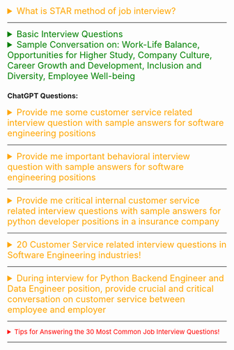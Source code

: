 <details><summary style="font-size:20px;color:Orange">What is STAR method of job interview?</summary>

The STAR method is a structured approach often used in job interviews to answer behavioral interview questions. It helps candidates provide clear and concise responses that highlight their skills and experiences. STAR stands for Situation, Task, Action, and Result, and it's a framework for structuring your responses to behavioral questions. Here's how it works:

-   `Situation`: Begin by describing the situation or context where the experience or challenge occurred. Provide enough detail so that the interviewer can understand the background.

-   `Task`: Explain the specific task or goal that you were responsible for within that situation. This helps the interviewer understand your role and what was expected of you.

-   `Action`: Describe the actions you took to address the situation or accomplish the task. Be specific about the steps you took and the skills you applied. Focus on what you did rather than what your team or others did.

-   `Result`: Conclude your response by outlining the results of your actions. Discuss the outcome, whether it was a success or a learning experience. Use specific, quantifiable achievements or feedback when possible.

-   `Example` **(Response using STAR)**:

    -   `Interviewer Question`: "Can you give an example of a time when you had to resolve a difficult conflict with a coworker?"

        -   `Situation`: In my previous role at Company X, we were working on a tight project deadline to launch a new product, and tensions were rising within the team due to the pressure.

        -   `Task`: I was assigned as the project manager, and it was my responsibility to ensure that the team collaborated effectively to meet the deadline and resolve any conflicts that arose.

        -   `Action`: I organized a meeting to address the conflict between two team members who had differing opinions on the project's direction. I allowed each person to voice their concerns and actively listened to both sides. I then helped them find common ground and establish a compromise that aligned with our project goals. Additionally, I implemented a more efficient communication system within the team to prevent similar conflicts from arising.

        -   `Result`: As a result of these actions, the team became more cohesive and productive. We met the project deadline successfully, and the product launch was a significant success. The two team members who had the initial conflict began working together more effectively, and we improved our overall team dynamics.

### How would you describe yourself in an interview:

-   `script number one`:

    -   I would describe myself as an industrious hard-working and diligent person who always puts the needs of my team and my employer first. Over the years I've worked in various roles where the need to be flexible and act as a positive role model have been vital the skills and qualities i have are a strong match for the job description i am results driven which means everything i do in this role will be geared towards helping your business move forward and beat its closest competitors finally i would describe myself as someone who is very supportive of my co-workers and someone who always has goals they want to achieve for example in my last job my goal was to help the company drive sales by coming up with innovative ways to promote company products and services through social media how to describe yourself in an interview

-   `script number two`:

    -   I am a very fast learner and someone who is adaptable when needed to meet the demands of my employer.I would describe myself as someone who has good levels of business acumen. I understand you are investing money each month by hiring me and I need to make sure you see a positive return on that investment through the work I do. Now over the years I have gained a diverse set of skills, qualities and attributes that can definitely help your company. I am someone who takes ownership of difficult challenges. I will willingly carry out tasks that are outside of my job description and I will learn and grow in the role to make sure your company stays at the forefront of what your customers need.

-   `script number three`:

    -   I would describe myself as persistent someone who is not afraid of difficult challenges and someone who will embrace change positively so your company continues to thrive in previous roles my managers often described me as trustworthy the type of person who puts the needs of a team first and someone who can be relied upon to get a job done on time and to the required standard. I take pride in the work I do, I am passionate and driven and I have goals, I am always striving to achieve both in my personal life and my work life too. If you hire me you will get a results driven person who can be left alone to complete tasks without fuss or hindrance.

</details>

---

<details><summary style="font-size:20px;color:green">Basic Interview Questions</summary>

1.  <b style="color:magenta">Describe a time when you got frustrated or angry at work.</b>

    -   In a previous role, I encountered a situation where a critical project was facing frequent scope changes, leading to frustrations. I recognized the need to maintain a positive work environment and promptly communicated my concerns to my team and management. We implemented a change control process that helped manage scope changes more effectively, reducing frustrations and enhancing project success.

1.  <b style="color:magenta">How would you deal with conflict with a co-worker?</b>

    -   When faced with conflict with a co-worker, I believe in addressing it directly and professionally. I would initiate a private conversation to understand their perspective and express my concerns. The key is active listening and empathy. Together, we can work towards a mutually agreeable resolution that promotes a healthy working relationship and the project's success.

1.  <b style="color:magenta">Describe a time when you disagreed with your boss.</b>

    -   Once, I had a difference of opinion with my boss regarding the selection of a Python framework for a project. I respectfully presented my viewpoint, backed by research and data, and engaged in a constructive discussion. We eventually reached a consensus, combining elements from both approaches, which turned out to be a successful decision.

1.  <b style="color:magenta">Tell me about a time when you had to collaborate with a coworker who was difficult to work with.</b>

    -   I worked closely with a colleague who had a challenging personality. Recognizing the importance of our project's success, I took the initiative to improve our collaboration. I initiated regular communication to understand their working style and needs, and we adjusted our approaches to accommodate each other. Our efforts paid off as we successfully completed the project together.

1.  <b style="color:magenta">How do you respond to stress and pressure?</b>

    -   I handle stress and pressure by staying organized and focused on the task at hand. I create a detailed plan, prioritize tasks, and break them down into manageable steps. This approach helps me remain calm and efficient, even during high-pressure situations. Additionally, I practice effective time management and utilize stress-relief techniques like mindfulness to maintain productivity.

1.  <b style="color:magenta">Tell me about a time when you were under pressure at work. What was the situation, and how did you get through it?</b>

    -   I experienced a high-pressure situation when we had to address a critical bug in our trading system during trading hours. The team and I immediately sprang into action, followed our incident response protocol, and worked collaboratively to identify and resolve the issue swiftly. Effective teamwork, communication, and problem-solving helped us navigate through the pressure and maintain the system's stability.

1.  <b style="color:magenta">Tell me about a time when you provided excellent customer service.</b>

    -   In a previous role, a client faced a critical issue with our financial software that was causing disruptions. I immediately addressed their concern, offered clear and patient guidance on resolving the issue, and stayed in constant communication with them until it was fully resolved. The client expressed their gratitude for the exceptional customer service, and their trust in our product was strengthened.

1.  <b style="color:magenta">How would you deal with a customer complaint?</b>

    -   If a customer had a complaint, I would start by actively listening to their concerns and expressing empathy for the inconvenience they experienced. I'd apologize on behalf of the company and then work collaboratively with them to find a solution that aligns with our company policies and ensures their satisfaction. Effective follow-up is crucial to ensure the customer's concerns are fully addressed.

1.  <b style="color:magenta">Tell me about a time you took the initiative to solve a difficult problem.</b>

    -   I identified a performance bottleneck in our trading system, which was causing delays and negatively impacting the organization's financial transactions. Taking the initiative, I conducted a thorough analysis of the system, proposed and implemented optimizations that improved processing speed by 30%. This initiative significantly enhanced the system's performance and positively impacted our trading operations.

1.  <b style="color:magenta">When have you gone above and beyond for a customer?</b>

    -   In one instance, a client requested a customization in our financial reporting system that was outside the scope of our standard offerings. Recognizing the client's unique needs, I worked outside regular hours to develop the custom solution and even provided a comprehensive user guide. This dedication to meeting their specific requirements led to a delighted customer and strengthened our long-term relationship.

1.  <b style="color:magenta">Tell me about a time when you did something at work that had a positive impact on your team or the organization.</b>

    -   In a previous role, I noticed a need for improved code documentation and knowledge sharing within the development team. I initiated the creation of comprehensive code documentation, organized knowledge-sharing sessions, and encouraged my colleagues to participate. This initiative enhanced collaboration, reduced development time, and improved the overall quality of our software.

1.  <b style="color:magenta">Describe a time when the team you were a part of was undergoing some change. How did the change impact you, and how did you adapt?</b>

    -   Our team underwent a transition to Agile development methodologies, which was a significant change from our previous workflow. It initially required an adjustment period, but I quickly adapted by participating in Agile training and collaborating closely with team members. The change ultimately improved our project management, communication, and delivery efficiency, resulting in a more cohesive and productive team.

1.  <b style="color:magenta">Describe a time when you had to be flexible in a work situation.</b>
    -   I had to be flexible during a critical project when we faced unexpected delays due to unforeseen technical challenges. To meet the project deadline, I adjusted my work schedule, putting in extra hours and collaborating closely with team members to address the issues. This flexibility allowed us to successfully complete the project on time, demonstrating my commitment to the team's success.

</details>

<details><summary style="font-size:20px;color:green">Sample Conversation on: Work-Life Balance, Opportunities for Higher Study, Company Culture, Career Growth and Development, Inclusion and Diversity, Employee Well-being</summary>

In an interview for a Python Backend Engineer or Data Engineer position, it's important to address aspects beyond technical skills, such as work-life balance, opportunities for higher education, and company culture. These factors significantly impact job satisfaction and career development. Here is an example of how such a conversation might unfold:

#### Work-Life Balance

**Candidate:** Can you tell me about the company's approach to work-life balance?

**Employer:** Absolutely. We understand the importance of maintaining a healthy work-life balance. Our company offers flexible working hours and remote work options. We also encourage employees to take their full vacation time and provide support for managing workloads to prevent burnout. How have you managed work-life balance in your previous roles?

**Candidate:** Work-life balance is crucial for me. In my previous roles, I prioritized effective time management and delegation to ensure I could meet both work and personal commitments. I also made sure to communicate openly with my team and supervisors about my workload and any support I needed. It’s reassuring to hear that your company values this balance.

#### Opportunities for Higher Study

**Candidate:** Are there opportunities for further education and professional development within the company?

**Employer:** Yes, we strongly encourage continuous learning and professional growth. We offer educational reimbursements for courses related to your field, sponsor certifications, and provide access to online learning platforms like Coursera and Udemy. We also have regular internal training sessions and workshops. How important is continuing education to you, and how do you usually pursue it?

**Candidate:** Continuing education is very important to me. I frequently take online courses to keep up with the latest developments in technology and data science. I also attend industry conferences and participate in webinars. It’s great to hear that your company supports further education, as it’s something I value highly for staying current and advancing in my career.

#### Company Culture

**Candidate:** Can you describe the company culture and what makes it unique?

**Employer:** Our company culture is built around collaboration, innovation, and inclusivity. We believe in open communication and have a flat organizational structure that encourages everyone to share their ideas. We also have various employee resource groups and social activities to foster a sense of community. How would you describe your ideal company culture?

**Candidate:** My ideal company culture is one where teamwork and innovation are encouraged, and where there is a strong sense of community and support among employees. I thrive in environments where open communication is valued and where I can continually learn and grow alongside my colleagues. It sounds like your company aligns well with these values.

#### Career Growth and Development

**Candidate:** What opportunities for career growth and development does the company offer?

**Employer:** We offer various career development programs, including mentorship, leadership training, and regular performance reviews with constructive feedback. We also have a clear career progression path for both technical and managerial roles. Can you tell me about your career aspirations and how you envision your growth?

**Candidate:** I aspire to become a lead engineer in the future, where I can not only develop technical solutions but also mentor junior engineers and lead projects. I appreciate companies that provide a clear pathway for career progression and support through mentorship and training. Your company’s approach to career growth sounds very promising.

#### Inclusion and Diversity

**Candidate:** How does the company support diversity and inclusion in the workplace?

**Employer:** We are committed to fostering a diverse and inclusive workplace. We have various initiatives, including diversity training programs, employee resource groups, and partnerships with organizations that promote diversity in tech. We also ensure that our hiring practices are inclusive and unbiased. How important is diversity and inclusion to you in the workplace?

**Candidate:** Diversity and inclusion are very important to me. A diverse team brings a variety of perspectives and ideas, which leads to better problem-solving and innovation. I believe it’s crucial to work in an environment where everyone feels valued and included. It’s encouraging to hear about your company’s commitment to these values.

#### Employee Well-being

**Candidate:** What measures does the company take to ensure the well-being of its employees?

**Employer:** We prioritize our employees’ well-being through comprehensive health benefits, wellness programs, and mental health support. We offer regular wellness activities, access to counseling services, and initiatives to promote a healthy work environment. What kind of support do you find most beneficial for maintaining your well-being at work?

**Candidate:** I find that access to mental health resources and a supportive work environment are crucial for maintaining my well-being. Regular wellness activities and a culture that encourages taking breaks and not overworking are also very beneficial. It’s great to hear that your company offers these kinds of support.

#### To ASK:

1. **Flexible Work Arrangements:**

    - Can you tell me about the company's policy on flexible working hours?
    - Does the company support remote work or have a hybrid work model?

2. **Support for Parents:**

    - Does the company offer any support for working parents, such as parental leave or childcare assistance?
    - Are there flexible options available for employees who need to manage family responsibilities?

3. **Company Culture:**

    - How would you describe the company's culture when it comes to respecting personal time and boundaries?
    - Can you provide examples of how the company has supported employees' work-life balance in the past?

4. **Feedback and Improvement:**

    - How does the company gather feedback from employees about their work-life balance?
    - Has the company made any recent changes or improvements based on employee feedback regarding work-life balance?

5. **Flexibility During Emergencies:**

    - How does the company handle unexpected situations or emergencies that require employees to take time off or work from home?
    - Is there a flexible policy for employees who need to address personal emergencies or health issues?

6. **Support for Higher Education:**

    - Does the company support employees pursuing higher education or certifications relevant to their roles?
    - Are there any partnerships with universities or educational institutions that employees can benefit from?

7. **Tuition Assistance Programs:**

    - Does the company offer any tuition reimbursement or assistance programs for employees who want to pursue further education?
    - What are the eligibility criteria for accessing tuition assistance?

8. **Financial Assistance Details:**

    - What is the maximum amount of tuition assistance provided per year?
    - Are there any conditions or commitments required in exchange for tuition assistance, such as staying with the company for a certain period after completing the course?

9. **Internal Development Programs:**

    - Does the company offer any internal training or development programs that can supplement formal education?
    - How are these programs structured and what kind of support is available?

10. **Career Advancement and Education:**

    - How does the company view the role of higher education in career advancement and promotion opportunities?
    - Are there examples of employees who have advanced their careers within the company through the tuition assistance program?

11. **Continuing Education Requirements:**
    - Are there any continuing education requirements for certain positions or roles within the company?
    - How does the company support employees in meeting these requirements?

 </details>

### ChatGPT Questions:

<details><summary style="font-size:20px;color:Orange">Provide me some customer service related interview question with sample answers for software engineering positions</summary>

-   <b style="color:magenta">Can you describe a situation where you had to handle a challenging customer issue related to a software product?</b>

    -   In my previous role as a software support specialist, a customer encountered a critical bug that affected their workflow. I empathized with their frustration, promptly investigated the issue, and communicated a detailed plan for resolution. Throughout the process, I maintained open and transparent communication, providing regular updates. By prioritizing their needs and collaborating with our development team, we were able to release a patch within 24 hours, resolving the issue to the customer's satisfaction.

-   <b style="color:magenta">How do you stay updated on the latest software features and updates to better assist customers?</b>

    -   I am proactive about staying informed on software updates and features by regularly participating in webinars, reading release notes, and joining relevant online communities. Additionally, I make use of test environments to explore new features hands-on. This not only helps me provide accurate information to customers but also ensures I can troubleshoot effectively when assisting with any issues related to the latest updates.

-   <b style="color:magenta">How would you handle a situation where a customer is struggling to understand a technical solution you've provided?</b>

    -   If a customer is having difficulty understanding a technical solution, I would first ensure they feel comfortable asking questions. I'd then simplify my explanation, breaking down complex concepts into more digestible parts. Using analogies or visuals can often help clarify technical details. Moreover, I would encourage them to share their screen if possible, allowing me to guide them through the solution step by step.

-   <b style="color:magenta">Describe a time when you had to collaborate with the development team to address a recurring customer issue.</b>

    -   In my previous role, we encountered a recurring issue reported by multiple customers. I documented detailed case studies and worked closely with the development team to provide them with a comprehensive understanding of the problem. Through collaborative debugging sessions and regular meetings, we were able to identify the root cause and implement a long-term solution. This not only resolved the current issues but also prevented similar occurrences in the future.

-   <b style="color:magenta">How do you handle multiple customer inquiries simultaneously, prioritizing urgent issues while maintaining quality support?</b>

    -   Prioritization is crucial in handling multiple inquiries. I utilize a ticketing system to categorize and prioritize issues based on their urgency and impact. Urgent issues are addressed first, while routine inquiries are scheduled for later. Communication is key, and I ensure that customers are aware of the timeline for resolution. By efficiently managing my workload and communicating expectations, I've consistently delivered timely and quality support to customers.

</details>

---

<details><summary style="font-size:20px;color:Orange">Provide me important behavioral interview question with sample answers for software engineering positions</summary>

-   <b style="color:magenta">Tell me about a time when you had to meet a tight deadline for a project. How did you approach it, and what was the result? </b>

    -   In my previous role, we faced a sudden project deadline due to unexpected client requirements. I quickly organized a team meeting to reevaluate priorities and redistribute tasks based on each team member's strengths. We implemented an Agile approach, breaking down the project into smaller tasks and holding daily stand-up meetings. By maintaining open communication and adjusting our strategies as needed, we not only met the tight deadline but also delivered a high-quality product that exceeded the client's expectations.

-   <b style="color:magenta">Describe a situation where you had to debug a challenging issue. How did you approach it, and what was the outcome? </b>

    -   I encountered a complex bug that was causing a critical issue in our application. To address it, I began by carefully reviewing the codebase, isolating potential problem areas. I utilized debugging tools and conducted thorough testing to identify the root cause. I documented my findings and collaborated with the team to implement a solution. Through this methodical approach, we not only fixed the immediate issue but also enhanced our testing processes to catch similar bugs in the future.

-   <b style="color:magenta">Can you share a situation where you had a disagreement with a team member on a technical decision? How did you handle it? </b>

    -   While working on a project, my team had differing opinions on the choice of a programming language. Instead of escalating the disagreement, I organized a team meeting to openly discuss each perspective. We carefully evaluated the pros and cons of each option, and through collaborative decision-making, we reached a consensus on the most suitable language for the project. This experience reinforced the importance of open communication and team collaboration in reaching effective technical decisions.

-   <b style="color:magenta">Tell me about a project where you had to learn a new technology or language. How did you go about learning it, and how did it contribute to the project's success? </b>

    -   In a recent project, we needed to incorporate a new framework to optimize performance. Recognizing the need for upskilling, I took the initiative to attend workshops, read documentation, and completed online courses to quickly gain proficiency in the new technology. Applying this knowledge, I led the integration of the framework into our project, resulting in a significant improvement in performance metrics. This experience showcased my adaptability and commitment to expanding my skill set for the benefit of my company.

-   <b style="color:magenta">Describe a situation where you had to prioritize multiple tasks with competing deadlines. How did you manage your time, and what was the outcome? </b>

    -   In a particularly demanding period, I was tasked with addressing critical bug fixes, implementing new features, and supporting ongoing projects simultaneously. I organized my priorities based on urgency and impact, utilizing a project management tool to track tasks and deadlines. By communicating with stakeholders about realistic timelines and setting expectations, I successfully met all deadlines without compromising the quality of the deliverables. This experience emphasized the importance of effective time management in delivering successful software projects.

</details>

---

<details><summary style="font-size:20px;color:Orange">Provide me critical internal customer service related interview questions with sample answers for python developer positions in a insurance company</summary>

Interview questions for a Python developer position in an insurance company, with sample answers, may cover technical, interpersonal, and domain-specific aspects. Here are some critical internal customer service-related interview questions with sample answers:

-   <b style="color:magenta">Can you explain the importance of internal customer service in the context of an insurance company?</b>

    -   Internal customer service is crucial in an insurance company as it directly impacts the efficiency of operations. We need to provide support and solutions to our colleagues to ensure they can serve external customers effectively. For example, if the underwriting team has a query about a policy, it's our responsibility to respond promptly with accurate information, enabling them to make informed decisions.

-   <b style="color:magenta">How do you handle communication and collaboration within cross-functional teams, especially when working on a project that involves various departments?</b>

    -   Effective communication and collaboration are essential. I ensure open lines of communication by actively participating in meetings, using collaboration tools, and setting clear expectations. I also believe in proactive knowledge sharing to foster a culture of internal customer service. Regular status updates and responding promptly to inquiries are key to successful collaboration.

-   <b style="color:magenta">Describe a situation where you faced a challenge in working with non-technical team members. How did you resolve it?</b>

    -   In a previous project, I collaborated with the claims department, which had limited technical expertise. To bridge the gap, I organized training sessions and created user-friendly documentation to help them understand our technology. This improved their confidence in using the tools, resulting in smoother interactions and more efficient claim processing.

-   <b style="color:magenta">How do you prioritize and manage multiple internal customer requests when they have different levels of urgency?</b>

    -   I prioritize based on urgency and impact. Critical issues that affect core business operations come first. For less urgent requests, I provide estimated response times, so internal customers know when to expect a resolution. Clear communication is crucial in managing expectations.

-   <b style="color:magenta">In an insurance company, data security and privacy are paramount. How do you ensure the confidentiality of sensitive data when collaborating with colleagues from different teams?</b>

    -   Data security is non-negotiable. I adhere to data protection policies and implement secure communication channels. I ensure access controls are in place, and sensitive information is shared only with authorized individuals. Regular training and awareness programs for colleagues also play a vital role in maintaining data security.

-   <b style="color:magenta">Can you give an example of a time you had to explain a technical concept to a non-technical colleague? How did you make it understandable for them?</b>

    -   Certainly. I once had to explain the concept of data normalization to an underwriter. I used analogies related to organizing files in a cabinet and provided real-world examples that correlated with their work. This made the complex concept more relatable, and they grasped it quickly.

-   <b style="color:magenta">How do you stay updated on the latest developments in the Python programming language and relevant libraries for your role?</b>

    -   I am committed to continuous learning. I regularly follow Python-related blogs, participate in online communities, and attend relevant conferences or webinars. Additionally, I actively contribute to open-source projects, which not only enhances my knowledge but also fosters collaboration within the Python developer community.

-   <b style="color:magenta">In the insurance industry, regulations can change frequently. How do you ensure your Python code complies with these changes?</b>

    -   Compliance is a top priority. I stay informed about regulatory changes by regularly monitoring official sources and participating in industry-specific forums. When a change occurs, I review our codebase, identify affected components, and update them promptly to ensure continued compliance.

-   <b style="color:magenta">Give an example of a situation where you had to troubleshoot a critical issue under tight deadlines. How did you handle it?</b>

    -   In a previous role, our policy issuance system encountered an issue during a high-demand season. I quickly identified the root cause, worked with the relevant teams to fix it, and ensured that policies were issued on time. Effective communication, problem-solving, and staying calm under pressure were key to resolving the issue.

-   <b style="color:magenta">Can you describe a project where you had to work closely with actuaries or data analysts in an insurance company? How did your Python development skills contribute to the success of the project?</b>

    -   I collaborated on a project to develop a predictive modeling tool for risk assessment with actuaries. My Python skills allowed me to efficiently process and analyze large datasets. By creating automated data pipelines and implementing machine learning algorithms, we improved risk assessment accuracy, which positively impacted the company's underwriting decisions and profitability.

</details>

---

<details><summary style="font-size:20px;color:Orange">20 Customer Service related interview questions in Software Engineering industries!</summary>

-   <b style="color:magenta">Can you describe a time when you had to handle a difficult customer issue related to software? How did you resolve it?</b>

    -   This question assesses problem-solving skills and the ability to handle difficult situations.

-   <b style="color:magenta">How do you prioritize customer issues, especially when you have multiple high-priority tickets?</b>

    -   This question evaluates time management and prioritization skills.

-   <b style="color:magenta">Can you give an example of how you have communicated complex technical information to a non-technical customer?</b>

    -   This question checks communication skills and the ability to simplify complex concepts.

-   <b style="color:magenta">What steps do you take to ensure that a customer's issue is fully resolved and they are satisfied with the solution?</b>

    -   This question focuses on follow-through and customer satisfaction strategies.

-   <b style="color:magenta">How do you stay calm and professional when dealing with a frustrated or angry customer?</b>

    -   This question assesses emotional intelligence and professionalism under pressure.

-   <b style="color:magenta">Describe a situation where you went above and beyond to help a customer with their software issue. What was the outcome?</b>

    -   This question identifies dedication to customer service and willingness to exceed expectations.

-   <b style="color:magenta">How do you handle situations where you do not know the immediate solution to a customer's problem?</b>

    -   This question evaluates resourcefulness and approach to finding solutions.

-   <b style="color:magenta">What methods do you use to gather customer feedback and how do you incorporate it into improving the software?</b>

    -   This question assesses the ability to collect and utilize customer feedback for continuous improvement.

-   <b style="color:magenta">Can you discuss a time when you had to work with other teams (e.g., product, development, QA) to resolve a customer's issue? How did you coordinate?</b>

    -   This question checks collaboration and teamwork skills.

-   <b style="color:magenta">What do you think is the most important quality for a software engineer to have when providing customer service? Why?</b>

    -   This question reveals perspective on key traits necessary for effective customer service in a technical role.

-   <b style="color:magenta">Have you ever had to deal with a recurring issue reported by customers? How did you address it to prevent future occurrences?</b>

    -   This question evaluates problem-solving and preventive measures.

-   <b style="color:magenta">Describe a time when you received negative feedback from a customer. How did you handle it?</b>

    -   This question assesses the ability to handle criticism constructively.

-   <b style="color:magenta">How do you manage your time when dealing with ongoing development tasks and urgent customer issues simultaneously?</b>

    -   This question checks time management and multitasking abilities.

-   <b style="color:magenta">Can you give an example of how you used data or metrics to improve customer service or resolve customer issues more effectively?</b>

    -   This question assesses analytical skills and data-driven decision-making.

-   <b style="color:magenta">What strategies do you use to ensure clear and effective communication with customers throughout the resolution process?</b>

    -   This question focuses on communication strategies and ensuring customer understanding.

-   <b style="color:magenta">How do you approach writing technical documentation or user guides to help customers troubleshoot issues on their own?</b>

    -   This question evaluates technical writing and documentation skills.

-   <b style="color:magenta">Have you ever had to train or mentor other team members on handling customer service issues? How did you approach it?</b>

    -   This question assesses leadership and mentoring abilities.

-   <b style="color:magenta">What role do you think customer service plays in the overall success of a software product?</b>

    -   This question reveals understanding of the importance of customer service in the software industry.

-   <b style="color:magenta">How do you handle and prioritize feature requests from customers that are outside the current project scope?</b>

    -   This question checks prioritization skills and ability to manage customer expectations.

-   <b style="color:magenta">Can you share an experience where your solution to a customer issue led to a significant improvement in customer satisfaction or product performance?</b>

    -   This question evaluates the impact of problem-solving and customer service efforts.

</details>

---

<details><summary style="font-size:20px;color:Orange">During interview for Python Backend Engineer and Data Engineer position, provide crucial and critical conversation on customer service between employee and employer</summary>

In an interview for a Python Backend Engineer or Data Engineer position, discussing customer service might seem tangential, but it’s crucial because understanding the end user's needs and delivering high-quality, reliable services are key aspects of these roles. Below is a critical conversation highlighting the importance of customer service, framed around the responsibilities and impact of a backend or data engineer.

### Employer: Understanding Customer Needs

**Employer:** At our company, customer satisfaction is a top priority. Can you explain how understanding customer needs impacts your work as a backend/data engineer?

**Candidate:** Certainly. Understanding customer needs is fundamental because it directly influences the design and functionality of the systems we develop. As a backend engineer, ensuring that the API endpoints are efficient, reliable, and well-documented means that the frontend developers can create a seamless user experience. For a data engineer, it involves ensuring that the data pipelines are robust, scalable, and provide accurate, timely data for analytics, which can significantly affect business decisions and user satisfaction.

### Candidate: Ensuring Reliability and Performance

**Candidate:** How does your company prioritize system reliability and performance to meet customer expectations?

**Employer:** We have a strong focus on reliability and performance. Our backend systems are designed with redundancy and failover mechanisms to ensure uptime. We use performance monitoring tools to track system health and preemptively address issues before they affect users. Could you describe how you have ensured system reliability and performance in your previous roles?

**Candidate:** In my previous role, I implemented comprehensive logging and monitoring systems using tools like ELK Stack and Prometheus. These tools helped us detect and address performance bottlenecks quickly. Additionally, I designed database schemas and indexing strategies that optimized query performance, ensuring that our APIs could handle high traffic with minimal latency.

### Employer: Handling Customer Feedback

**Employer:** Customer feedback often drives improvements in our products. Can you discuss a time when you had to incorporate customer feedback into your work?

**Candidate:** In one of my projects, we received feedback that our search functionality was slow and inaccurate. By analyzing the feedback, I identified that our current indexing strategy was insufficient. I implemented a full-text search using Elasticsearch, which significantly improved both the speed and relevance of search results. This change led to a noticeable increase in user satisfaction and engagement.

### Candidate: Balancing Technical Excellence with Customer Focus

**Candidate:** How does the company balance technical excellence with a focus on customer needs?

**Employer:** We strive to find a balance by maintaining open channels of communication between our engineering teams and customer support. This ensures that our technical solutions address real customer pain points. Regular training and customer empathy sessions help our engineers stay connected to the user's perspective. How do you ensure that your technical work aligns with customer needs?

**Candidate:** I believe in iterative development and regular feedback loops. By deploying features incrementally and gathering user feedback early and often, I can ensure that the solutions we build are aligned with customer expectations. Additionally, participating in customer support shadowing sessions has given me valuable insights into the user's experience and challenges.

### Employer: Addressing Scalability for Customer Growth

**Employer:** As our customer base grows, scalability becomes critical. How have you approached scalability in your previous projects?

**Candidate:** In my last project, I worked on scaling our data processing pipeline to handle a tenfold increase in data volume. I implemented a distributed processing framework using Apache Spark, which allowed us to process large datasets in parallel. For the backend services, I used containerization with Docker and orchestration with Kubernetes, which enabled us to scale horizontally with ease. These measures ensured that our system could handle increased load without compromising performance.

### Candidate: Prioritizing Security and Privacy

**Candidate:** Customer trust is built on how well we handle their data. How does your company prioritize security and privacy in your backend and data engineering practices?

**Employer:** We follow industry best practices for security and privacy, including encryption, access controls, and regular security audits. We also stay compliant with regulations like GDPR. Could you give an example of how you have ensured data security and privacy in your previous roles?

**Candidate:** In my previous role, I implemented data encryption at rest and in transit using TLS and AES encryption standards. I also set up role-based access controls (RBAC) to ensure that only authorized personnel had access to sensitive data. Additionally, I conducted regular security audits and vulnerability assessments to identify and mitigate potential threats.

### Summary

This conversation covers critical aspects of how backend and data engineers can contribute to customer service by ensuring reliability, performance, scalability, security, and responsiveness to customer feedback. It highlights the importance of balancing technical excellence with a customer-focused approach, which is crucial for delivering high-quality products and maintaining customer satisfaction.

</details>

---

<details><summary style="font-size:15px;color:red">Tips for Answering the 30 Most Common Job Interview Questions!</summary>

### [VideoLink](https://www.youtube.com/watch?v=B_LmCruLjis)

1. <b style="color:magenta">Why do you want to work for us?</b>

    - Tell them you are seeking long-term employment with a positive, forward-thinking company and that you want to be part of a team that are all striving to achieve the same goal.

2. <b style="color:magenta">How would you deal with conflict with a co-worker?</b>

    - Don’t fall into the trap of saying you would leave the conflict for your manager to resolve. The interviewer wants to hear that you would sort out the problem yourself.

3. <b style="color:magenta">Why do you want this job?</b>

    - They will ask all the other candidates this same question too, so it is imperative you give the interviewer an answer that makes you stand out. Make sure you talk about how you want to work for their company because they are a bright, forward-thinking organization that will support you in your work!

4. <b style="color:magenta">Tell me about a time when you provided excellent customer service.</b>

5. <b style="color:magenta">What’s your greatest achievement?</b>

    - Where possible, give an answer that explains something you achieved with a previous employer. Perhaps you helped a previous employer successfully launch a new product, or even break previous company sales figures for a particular year. If this is your first job, talk about either your educational qualifications, something you did for charity, or how you won a team sporting event.

6. <b style="color:magenta">Tell me about a time when you were under pressure at work. What was the situation, and how did you get through it?</b>

    - The best way to answer this difficult behavioral interview question is to give a situation you were in when you had to work to a strict timescale. If you add a time pressure to the answer, it will be appealing to the vast majority of employers and hiring managers.

7. <b style="color:magenta">Where do you see yourself in five years?</b>

    - When answering this common interview question, put yourself in the shoes of the employer. What do they want to hear from your answer? They want to hear three things:

        - That you will still be working for them in five years’ time.</b>
        - That you will have developed to become a highly-trusted and productive member of their team.</b>
        - That you will help other people to get up to speed when they join the company.</b>

8. <b style="color:magenta">What did you like and dislike about your previous job?</b>

    - Do not say you disliked your boss or your work colleagues! Be respectful, but don’t be afraid to say you disliked a particular aspect of your work, especially if it demonstrates you are a driven and enthusiastic person.

9. <b style="color:magenta">Describe a time when you disagreed with your boss.</b>

    - Again, use the S.T.A.R technique to give a great answer here. Do not say… “I would never disagree with my boss!” This interview question is assessing your ability to disagree with your manager or supervisor in a constructive and beneficial way.

10. <b style="color:magenta">What’s your least favorite task?</b>

    - Be careful not to say something that is part of the job description. It is important that you do give something you dislike doing at work, but don’t let it be an issue for you!

11. <b style="color:magenta">Tell me about a time you took the initiative to solve a difficult problem.</b>

    - Taking the initiative is one of the most important qualities needed at work. It means you are not afraid to take the lead when something needs resolving and you can come up with solutions to difficult problems.

12. <b style="color:magenta">What are your strengths and weaknesses?</b>

    - Give four or five strengths that are a good match for the job you are applying for (refer to the job description if there is one), and then give just one weakness that is not a requirement of the role. It is important to say you are always seeking to improve on your weakness at the end of your answer.

13. <b style="color:magenta">Tell me about a time when you did something at work that had a positive impact on your team or the organization.</b>

    - Doing something positive at work could include saving the business money, providing great customer service that goes above and beyond, increasing sales, making a suggestion that improves systems or processes, or undertaking a training course that improves working efficiency.

14. <b style="color:magenta">Why should we hire you?</b>

15. <b style="color:magenta">Talk about a time when you had to work closely with someone whose personality was very different from yours.</b>

    - This question is assessing your ability to willingly and cooperatively work with anyone within a team. It takes all types of personality to make a strong team, so give a specific example (using the S.T.A.R technique) where you worked with someone who had a very different personality to yours.

16. <b style="color:magenta">Describe a time when the team you were a part of was undergoing some change. How did the change impact you, and how did you adapt?</b>

    - Change is a very important part of all successful organizations. For a business or company to stay at the forefront of its industry, change must be embraced by everyone within the team. Give a specific answer that demonstrates you always embrace change positively and you adapt to it quickly.

17. <b style="color:magenta">What motivates you?</b>

    - Give a mixture of personal and professional motivators and do not say you are motivated by the weekends!

18. <b style="color:magenta">Tell me about a time when you had to collaborate with a coworker who was difficult to work with.</b>

    - This is a difficult interview question to answer correctly. It is assessing your ability to put differences aside and focus on the task in hand. It also assesses your ability to build positive relationships with your co-workers.

19. <b style="color:magenta">Describe a time when you had to be flexible in a work situation.</b>

    - The most effective way to answer this question to gain the highest scores possible is to give a situation where you volunteered to help your employer when asked to.

20. <b style="color:magenta">Describe a time you had to give a person difficult feedback?</b>

    - The situation you give to this interview question can either be work-related or from your personal life. Demonstrate your ability to give feedback using tact and diplomacy.

21. <b style="color:magenta">Describe yourself in three words.</b>

    - When answering this interview question don’t be afraid to sell yourself and remember to explain why you chose the 3 words. Make sure the words are positive and something they will remember you by!

22. <b style="color:magenta">How do you respond to stress and pressure?</b>

    - Stress and pressure are part of everyday working life. Show you are not fazed by stress or pressure and that you cope with it by remaining calm and focused on your job, and by being organized in your work.

23. <b style="color:magenta">Describe a time when you got frustrated or angry at work.</b>

    - The most effective way to answer this interview question is to talk about how you got passionate about a situation that impacted the organization you were working for. Do not say, I never get frustrated or angry, because we all do from time to time!

24. <b style="color:magenta">How would you deal with a customer complaint?</b>

    - There is a very simple process for dealing with customer complaints that only takes a few seconds to learn. Make sure you learn it before you attend your job interview. It involves listening to the customer, allowing them to speak, apologizing for the complaint, coming up with a solution and taking steps to prevent the same complaint from happening again!

25. <b style="color:magenta">When have you gone above and beyond for a customer?</b>

    - This is your opportunity to show the interviewer what great customer service is! Again, use the S.T.A.R technique to structure a brilliant answer that shows you have the knowledge and the experience to do a great job for them! Remember, going above and beyond means literally going out of your way to do something of significance for the customer.

26. <b style="color:magenta">What are your salary expectations?</b>

    - Before you attend your job interview, look to see what the average salary range is for the position you are applying for. This can be achieved on GlassDoor.com or PayScale.com. Then, ask for a salary that is slightly below the top average range and justify why you are asking for that amount.

</details>

---
